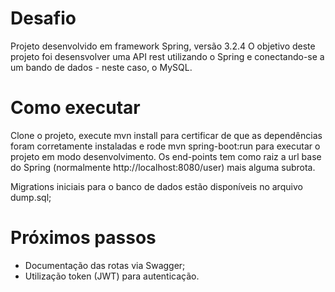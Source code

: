 # Desafio

Projeto desenvolvido em framework Spring, versão 3.2.4
O objetivo deste projeto foi desensvolver uma API rest utilizando o Spring e conectando-se a um bando de dados - neste caso, o MySQL.

# Como executar

Clone o projeto, execute mvn install para certificar de que as dependências foram corretamente instaladas e rode mvn spring-boot:run para executar o projeto em modo desenvolvimento. Os end-points tem como raiz a url base do Spring (normalmente http://localhost:8080/user) mais alguma subrota.

Migrations iniciais para o banco de dados estão disponíveis no arquivo dump.sql;

# Próximos passos
- Documentação das rotas via Swagger;
- Utilização token (JWT) para autenticação.